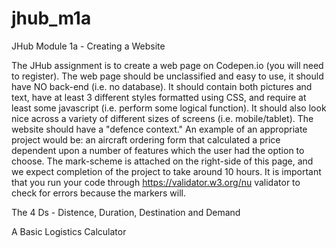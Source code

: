 # jhub_m1a

JHub Module 1a - Creating a Website

The JHub assignment is to create a web page on Codepen.io (you will need to register). The web page should be unclassified and easy to use, it should have NO back-end (i.e. no database). It should contain both pictures and text, have at least 3 different styles formatted using CSS, and require at least some javascript (i.e. perform some logical function). It should also look nice across a variety of different sizes of screens (i.e. mobile/tablet). The website should have a "defence context." An example of an appropriate project would be: an aircraft ordering form that calculated a price dependent upon a number of features which the user had the option to choose. The mark-scheme is attached on the right-side of this page, and we expect completion of the project to take around 10 hours. It is important that you run your code through https://validator.w3.org/nu validator to check for errors because the markers will. 


The 4 Ds - Distence, Duration, Destination and Demand

A Basic Logistics Calculator


